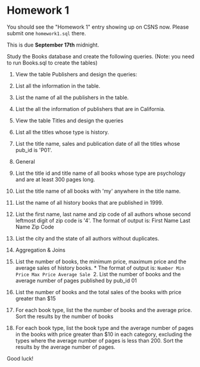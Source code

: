 # Homework 1

You should see the "Homework 1" entry showing up on CSNS now. Please submit one
`homework1.sql` there.

This is due **September 17th** midnight.

Study the Books database and create the following queries. (Note: you need to run Books.sql to create the tables)

1. View the table Publishers and design the queries:
  1. List all the information in the table.
  2. List the name of all the publishers in the table.
  3. List the all the information of publishers that are in California.

2. View the table Titles and design the queries
  1. List all the titles whose type is history.
  2. List the title name, sales and publication date of all the titles whose pub_id is 'P01'.

3. General
  1. List the title id and title name of all books whose type are psychology and are at least 300 pages long.
  2. List the title name of all books with 'my' anywhere in the title name.
  3. List the name of all history books that are published in 1999.
  4. List the first name, last name and zip code of all authors whose second leftmost digit of zip code is '4'. The format of output is:
  First Name Last Name Zip Code
  5. List the city and the state of all authors without duplicates.

4. Aggregation & Joins

  1. List the number of books, the minimum price, maximum price and the average sales of history books.
    * The format of output is: `Number Min Price Max Price Average Sale`
   2. List the number of books and the average number of pages published by pub_id 01
  3. List the number of books and the total sales of the books with price greater than $15
  4. For each book type, list the the number of books and the average price. Sort the results by the number of books
  5. For each book type, list the book type and the average number of pages in the books with price greater than $10 in each category, excluding the types where the average number of pages is less than 200. Sort the results by the average number of pages.


Good luck!
